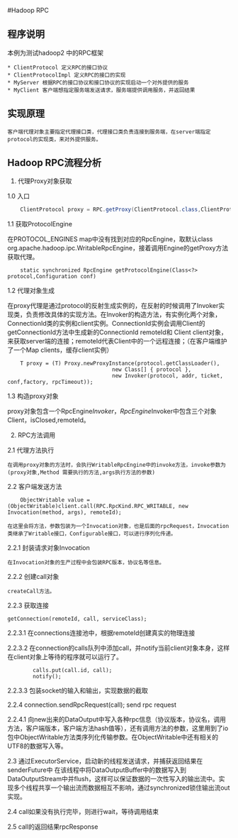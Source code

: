 
#Hadoop RPC

## 程序说明
    
本例为测试hadoop2 中的RPC框架

    * ClientProtocol 定义RPC的接口协议
    * ClientProtocolImpl 定义RPC的接口的实现
    * MyServer 根据RPC的接口协议和接口协议的实现启动一个对外提供的服务
    * MyClient 客户端想指定服务端发送请求，服务端提供调用服务，并返回结果


## 实现原理
    客户端代理对象主要指定代理接口类，代理接口类负责连接到服务端，在server端指定protocol的实现类，来对外提供服务。

## Hadoop RPC流程分析

1. 代理Proxy对象获取
   
1.0 入口

```java
    ClientProtocol proxy = RPC.getProxy(ClientProtocol.class,ClientProtocol.versionID, addr, conf);
```
	
1.1 获取ProtocolEngine

在PROTOCOL_ENGINES map中没有找到对应的RpcEngine，取默认class org.apache.hadoop.ipc.WritableRpcEngine，接着调用Engine的getProxy方法获取代理。

```
    static synchronized RpcEngine getProtocolEngine(Class<?> protocol,Configuration conf) 
```
    
1.2 代理对象生成
	
在proxy代理是通过protocol的反射生成实例的，在反射的时候调用了Invoker实现类，负责修改具体的实现方法。在Invoker的构造方法，有实例化两个对象，ConnectionId类的实例和client实例。ConnectionId实例会调用Client的getConnectionId方法中生成新的ConnectionId remoteId和 Client client对象，来获取server端的连接；remoteId代表Client中的一个远程连接；（在客户端维护了一个Map clients，缓存client实例）

```
    T proxy = (T) Proxy.newProxyInstance(protocol.getClassLoader(), 
    						     new Class[] { protocol }, 
							     new Invoker(protocol, addr, ticket, conf,factory, rpcTimeout));
``` 

1.3 构造proxy对象
	
proxy对象包含一个RpcEngine$Invoker，RpcEngine$Invoker中包含三个对象Client，isClosed,remoteId。

2. RPC方法调用

2.1 代理方法执行
	
	在调用proxy对象的方法时，会执行WritableRpcEngine中的invoke方法，invoke参数为(proxy对象,Method 需要执行的方法,args执行方法的参数)
	
2.2 客户端发送方法
	
```
	ObjectWritable value = (ObjectWritable)client.call(RPC.RpcKind.RPC_WRITABLE, new Invocation(method, args), remoteId);
```
	
    在这里会将方法，参数包装为一个Invocation对象，也是后面的rpcRequest，Invocation类继承了Writable接口，Configurable接口，可以进行序列化传递。
	
2.2.1 封装请求对象Invocation
	
	在Invocation对象的生产过程中会包装RPC版本，协议名等信息。
	
2.2.2 创建call对象
	
	createCall方法。
	
2.2.3 获取连接
	
	getConnection(remoteId, call, serviceClass);
	
2.2.3.1 在connections连接池中，根据remoteId创建真实的物理连接

2.2.3.2 在connection的calls队列中添加call，并notify当前client对象本身，这样在client对象上等待的程序就可以运行了。

```
      	calls.put(call.id, call);
      	notify();
```
		
2.2.3.3 包装socket的输入和输出，实现数据的截取

2.2.4 connection.sendRpcRequest(call); send rpc request

2.2.4.1 向new出来的DataOutput中写入各种rpc信息（协议版本，协议名，调用方法，客户端版本，客户端方法hash值等），还有调用方法的参数，这里用到了io包中ObjectWritable方法类序列化传输参数。在ObjectWritable中还有相关的UTF8的数据写入等。

2.3 
    通过ExecutorService，启动新的线程发送请求，并捕获返回结果在senderFuture中
在该线程中将DataOutputBuffer中的数据写入到DataOutputStream中并flush，这样可以保证数据的一次性写入的输出流中。实现多个线程共享一个输出流而数据相互不影响，通过synchronized锁住输出流out实现。

2.4 call如果没有执行完毕，则进行wait，等待调用结束

2.5 call的返回结果rpcResponse
